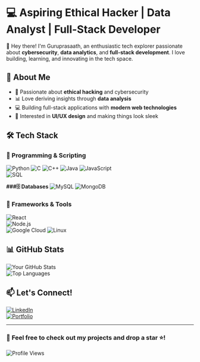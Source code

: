 # 💻 Aspiring Ethical Hacker | Data Analyst | Full-Stack Developer

👋 Hey there! I'm Guruprasaath, an enthusiastic tech explorer passionate about **cybersecurity**, **data analytics**, and **full-stack development**. I love building, learning, and innovating in the tech space.

## 🚀 About Me
- 🔐 Passionate about **ethical hacking** and cybersecurity  
- 📊 Love deriving insights through **data analysis**  
- 💻 Building full-stack applications with **modern web technologies**  
- 🎨 Interested in **UI/UX design** and making things look sleek  

## 🛠️ Tech Stack  
### 🚀 Programming & Scripting  
![Python](https://img.shields.io/badge/Python-3776AB?style=for-the-badge&logo=python&logoColor=white) 
![C](https://img.shields.io/badge/C-00599C?style=for-the-badge&logo=c&logoColor=white)
![C++](https://img.shields.io/badge/C++-00599C?style=for-the-badge&logo=c%2B%2B&logoColor=white)
![Java](https://img.shields.io/badge/Java-007396?style=for-the-badge&logo=java&logoColor=white)
![JavaScript](https://img.shields.io/badge/JavaScript-F7DF1E?style=for-the-badge&logo=javascript&logoColor=black)  
![SQL](https://img.shields.io/badge/SQL-4479A1?style=for-the-badge&logo=mysql&logoColor=white)  

**###🗄️ Databases**
![MySQL](https://img.shields.io/badge/MySQL-4479A1?style=for-the-badge&logo=mysql&logoColor=white)
![MongoDB](https://img.shields.io/badge/MongoDB-47A248?style=for-the-badge&logo=mongodb&logoColor=white)

### 🔧 Frameworks & Tools  
![React](https://img.shields.io/badge/React-61DAFB?style=for-the-badge&logo=react&logoColor=black)  
![Node.js](https://img.shields.io/badge/Node.js-339933?style=for-the-badge&logo=nodedotjs&logoColor=white)  
![Google Cloud](https://img.shields.io/badge/Google%20Cloud-4285F4?style=for-the-badge&logo=google-cloud&logoColor=white)
![Linux](https://img.shields.io/badge/Linux-FCC624?style=for-the-badge&logo=linux&logoColor=black)  

## 📊 GitHub Stats  
![Your GitHub Stats](https://github-readme-stats.vercel.app/api?username=Gurukprs&show_icons=true&theme=tokyonight)  
![Top Languages](https://github-readme-stats.vercel.app/api/top-langs/?username=Gurukprs&layout=compact&theme=tokyonight)  

## 📫 Let's Connect!  
[![LinkedIn](https://img.shields.io/badge/LinkedIn-0A66C2?style=for-the-badge&logo=linkedin&logoColor=white)](https://www.linkedin.com/in/guruprasaath-s/)  
[![Portfolio](https://img.shields.io/badge/Portfolio-%23000000.svg?style=for-the-badge&logo=firefox&logoColor=white)](https://guruprasaaths.netlify.app/)  

---

### 🚀 **Feel free to check out my projects and drop a star ⭐!**  
![Profile Views](https://komarev.com/ghpvc/?username=Gurukprs&color=blue)
